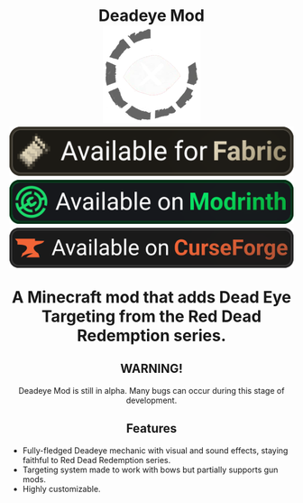 <h1 align="center"> Deadeye Mod <br>
  <img src="/src/main/resources/assets/deadeye-mod/icon.png" /><br>
  <a href="https://fabricmc.net"><img src="https://github.com/Suiranoil/badges/raw/refs/heads/main/assets/minecraft/modloader/fabric/mini/badge.svg" /></a><br>
  <a href="https://modrinth.com/mod/deadeye-mod"><img src="https://github.com/Suiranoil/badges/raw/refs/heads/main/assets/minecraft/platform/modrinth/mini/badge.svg" /></a>
  <a href="https://legacy.curseforge.com/minecraft/mc-mods/deadeye-mod"><img src="https://github.com/Suiranoil/badges/raw/refs/heads/main/assets/minecraft/platform/curseforge/mini/badge.svg" /></a>
  
  

  
  A Minecraft mod that adds Dead Eye Targeting from the Red Dead Redemption series.
</h1>

<h2 align="center">WARNING!</h2>
<p align="center">Deadeye Mod is still in alpha. Many bugs can occur during this stage of development.</p>

<h2 align="center">Features</h2>

- Fully-fledged Deadeye mechanic with visual and sound effects, staying faithful to Red Dead Redemption series.
- Targeting system made to work with bows but partially supports gun mods.
- Highly customizable.
